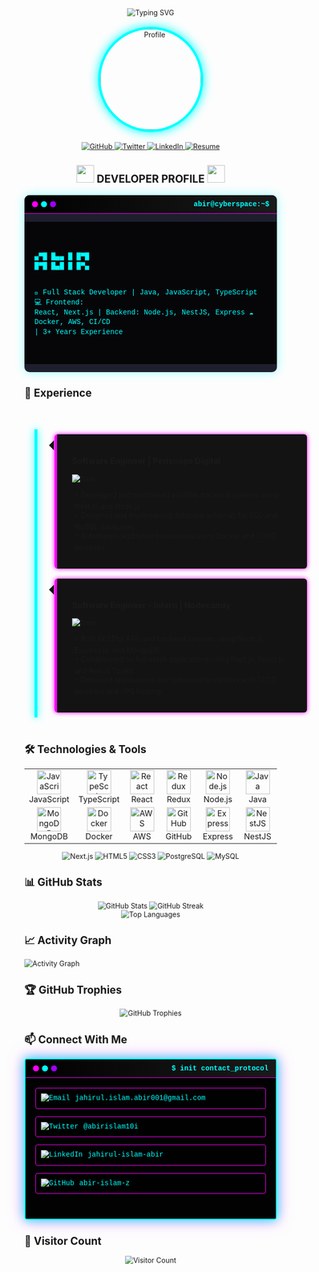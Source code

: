 <div align="center">
  <img src="https://readme-typing-svg.herokuapp.com?font=Orbitron&size=40&duration=4000&pause=1000&color=00FFFF&center=true&vCenter=true&random=false&width=600&height=100&lines=FULL+STACK+DEVELOPER;" alt="Typing SVG" />
</div>

<div align="center" style="margin: 20px 0">
  <img src="https://avatars.githubusercontent.com/u/48036740?v=4" width="200" height="200" style="border-radius: 50%; border: 5px solid #00ffff; box-shadow: 0 0 20px #0ff;" alt="Profile"/>
</div>

<div align="center">
  <a href="https://github.com/abir-islam-z" target="_blank">
    <img src="https://img.shields.io/github/followers/abir-islam-z?style=for-the-badge&logo=github&logoColor=white&labelColor=black&color=00FFFF" alt="GitHub" />
  </a>
  <a href="https://twitter.com/abirislam10i" target="_blank">
    <img src="https://img.shields.io/twitter/follow/abirislam10i?style=for-the-badge&logo=twitter&logoColor=white&labelColor=black&color=FF00FF" alt="Twitter" />
  </a>
  <a href="https://www.linkedin.com/in/jahirul-islam-abir/" target="_blank">
    <img src="https://img.shields.io/badge/LinkedIn-Connect-0077B5?style=for-the-badge&logo=linkedin&logoColor=white&labelColor=black&color=00BFFF" alt="LinkedIn" />
  </a>
  <a href="#" target="_blank">
    <img src="https://img.shields.io/badge/RESUME-DOWNLOAD-00FFFF?style=for-the-badge&logo=docusign&logoColor=white&labelColor=black" alt="Resume" />
  </a>
</div>

<h2 align="center">
  <img src="https://media.giphy.com/media/hS42TuYYnANLFR9IRQ/giphy.gif" width="35"> 
  DEVELOPER PROFILE
  <img src="https://media.giphy.com/media/hS42TuYYnANLFR9IRQ/giphy.gif" width="35">
</h2>

<div class="terminal-container">
<pre class="terminal-window">
<div class="terminal-header">
  <div class="terminal-dots">
    <span class="terminal-dot terminal-dot-red"></span>
    <span class="terminal-dot terminal-dot-yellow"></span>
    <span class="terminal-dot terminal-dot-green"></span>
  </div>
  <span class="terminal-title">abir@cyberspace:~$</span>
</div>
<div class="terminal-body">
<span class="terminal-output cyan-text">
▄▀█ █▄▄ █ █▀█
█▀█ █▄█ █ █▀▄

🚀 Full Stack Developer | Java, JavaScript, TypeScript
💻 Frontend: React, Next.js | Backend: Node.js, NestJS, Express
☁️ Docker, AWS, CI/CD | 3+ Years Experience
</span>

</div>
</pre>
</div>

<style>
.terminal-container {
  max-width: 700px;
  margin: 20px auto;
}

.terminal-window {
  border-radius: 10px;
  box-shadow: 0 0 20px rgba(0, 255, 255, 0.4);
  overflow: hidden;
  background-color: #1E1E2E;
  color: #E0E0E0;
  margin: 0;
  padding: 0;
}

.terminal-header {
  background-color: #191724;
  padding: 8px 15px;
  display: flex;
  align-items: center;
  border-bottom: 1px solid #FF00FF;
}

.terminal-dots {
  display: flex;
  align-items: center;
  gap: 6px;
}

.terminal-dot {
  width: 12px;
  height: 12px;
  border-radius: 50%;
  display: block;
}

.terminal-dot-red { background-color: #FF00FF; }
.terminal-dot-yellow { background-color: #00FFFF; }
.terminal-dot-green { background-color: #9D00FF; }

.terminal-title {
  margin-left: 10px;
  font-family: 'Courier New', monospace;
  font-size: 14px;
  color: #00FFFF;
}

.terminal-body {
  padding: 20px;
  font-family: 'Courier New', monospace;
  font-size: 14px;
  line-height: 1.4;
}

.terminal-output {
  display: block;
  color: #E0E0E0;
  white-space: pre-wrap;
}

.cyan-text {
  color: #00FFFF;
}

@media (max-width: 768px) {
  .terminal-window {
    font-size: 12px;
  }
  
  .terminal-body {
    padding: 10px;
  }
}
</style>

## 💼 Experience

<div class="experience-section">
<div class="timeline">
  <div class="container right">
    <div class="content">
      <h3>Software Engineer | Periscope Digital</h3>
      <div class="date">
        <img src="https://img.shields.io/badge/July%202022-Present-00FFFF?style=for-the-badge&logo=clockify&logoColor=white&labelColor=black" alt="Date" />
      </div>
      <ul style="list-style-type: none; padding-left: 5px;">
        <li>⚡ Developed and maintained scalable backend systems using NestJS and Node.js</li>
        <li>⚡ Designed and implemented database schemas for SQL and NoSQL databases</li>
        <li>⚡ Automated deployment processes using Docker and CI/CD pipelines</li>
      </ul>
    </div>
  </div>
  
  <div class="container right">
    <div class="content">
      <h3>Software Engineer - Intern | Nodecandy</h3>
      <div class="date">
        <img src="https://img.shields.io/badge/January%202022-June%202022-FF00FF?style=for-the-badge&logo=clockify&logoColor=white&labelColor=black" alt="Date" />
      </div>
      <ul style="list-style-type: none; padding-left: 5px;">
        <li>⚡ Built RESTful APIs and backend services using Node.js, Express.js, and MongoDB</li>
        <li>⚡ Collaborated on full-stack applications using Next.js, React.js, and Redux Toolkit</li>
        <li>⚡ Deployed applications and optimized workflows with CI/CD pipelines and VPS hosting</li>
      </ul>
    </div>
  </div>
</div>
</div>

<style>
/* Experience section container */
.experience-section {
  width: 100%;
  max-width: 1000px;
  padding: 20px 0;
  margin: 20px auto 20px 0;
  text-align: left;
}

/* Timeline container */
.timeline {
  position: relative;
  max-width: 900px;
  margin: 0;
}

/* The actual timeline (the vertical ruler) */
.timeline::after {
  content: '';
  position: absolute;
  width: 6px;
  background-color: #00FFFF;
  top: 0;
  bottom: 0;
  left: 0;
  margin-left: 20px;
  box-shadow: 0 0 15px #00FFFF;
}

/* Container around content */
.container {
  padding: 10px 40px 10px 60px;
  position: relative;
  background-color: inherit;
  width: 100%;
  margin-left: 0;
}

/* Place the container to the left */
.right {
  left: 0;
}

/* Add arrows to the container */
.right::before {
  content: " ";
  height: 0;
  position: absolute;
  top: 22px;
  width: 0;
  z-index: 1;
  left: 49px;
  border: medium solid #131313;
  border-width: 10px 10px 10px 0;
  border-color: transparent #131313 transparent transparent;
}

/* The actual content */
.content {
  padding: 20px 30px;
  background-color: #131313;
  position: relative;
  border-radius: 6px;
  border-left: 5px solid #FF00FF;
  box-shadow: 0 0 10px #FF00FF;
  text-align: left;
  max-width: 100%;
}

/* Media queries - Responsive timeline on smaller screens */
@media screen and (max-width: 600px) {
  .timeline::after {
    left: 0;
    margin-left: 10px;
  }
  
  .container {
    padding-left: 45px;
    padding-right: 15px;
  }
  
  .right::before {
    left: 39px;
  }
}

.experience-section .timeline {
  width: 100%;
  margin-top: 20px;
}
</style>

## 🛠️ Technologies & Tools

<div align="center">
  <table>
    <tr>
      <td align="center" width="96">
        <a href="#">
          <img src="https://skillicons.dev/icons?i=js" alt="JavaScript" width="48" height="48" />
        </a>
        <br>JavaScript
      </td>
      <td align="center" width="96">
        <a href="#">
          <img src="https://skillicons.dev/icons?i=ts" alt="TypeScript" width="48" height="48" />
        </a>
        <br>TypeScript
      </td>
      <td align="center" width="96">
        <a href="#">
          <img src="https://skillicons.dev/icons?i=react" alt="React" width="48" height="48" />
        </a>
        <br>React
      </td>
      <td align="center" width="96">
        <a href="#">
          <img src="https://skillicons.dev/icons?i=redux" alt="Redux" width="48" height="48" />
        </a>
        <br>Redux
      </td>
      <td align="center" width="96">
        <a href="#">
          <img src="https://skillicons.dev/icons?i=nodejs" alt="Node.js" width="48" height="48" />
        </a>
        <br>Node.js
      </td>
      <td align="center" width="96">
        <a href="#">
          <img src="https://skillicons.dev/icons?i=java" alt="Java" width="48" height="48" />
        </a>
        <br>Java
      </td>
    </tr>
    <tr>
      <td align="center" width="96">
        <a href="#">
          <img src="https://skillicons.dev/icons?i=mongodb" alt="MongoDB" width="48" height="48" />
        </a>
        <br>MongoDB
      </td>
      <td align="center" width="96">
        <a href="#">
          <img src="https://skillicons.dev/icons?i=docker" alt="Docker" width="48" height="48" />
        </a>
        <br>Docker
      </td>
      <td align="center" width="96">
        <a href="#">
          <img src="https://skillicons.dev/icons?i=aws" alt="AWS" width="48" height="48" />
        </a>
        <br>AWS
      </td>
      <td align="center" width="96">
        <a href="#">
          <img src="https://skillicons.dev/icons?i=github" alt="GitHub" width="48" height="48" />
        </a>
        <br>GitHub
      </td>
      <td align="center" width="96">
        <a href="#">
          <img src="https://skillicons.dev/icons?i=express" alt="Express" width="48" height="48" />
        </a>
        <br>Express
      </td>
      <td align="center" width="96">
        <a href="#">
          <img src="https://skillicons.dev/icons?i=nestjs" alt="NestJS" width="48" height="48" />
        </a>
        <br>NestJS
      </td>
    </tr>
  </table>
</div>

<div align="center">
  <img src="https://img.shields.io/badge/-Next.js-000000?style=for-the-badge&logo=next.js&logoColor=white&labelColor=black&color=20C20E" alt="Next.js" />
  <img src="https://img.shields.io/badge/-HTML5-E34F26?style=for-the-badge&logo=html5&logoColor=white&labelColor=black&color=E34F26" alt="HTML5" />
  <img src="https://img.shields.io/badge/-CSS3-1572B6?style=for-the-badge&logo=css3&logoColor=white&labelColor=black&color=1572B6" alt="CSS3" />
  <img src="https://img.shields.io/badge/-PostgreSQL-336791?style=for-the-badge&logo=postgresql&logoColor=white&labelColor=black&color=336791" alt="PostgreSQL" />
  <img src="https://img.shields.io/badge/-MySQL-4479A1?style=for-the-badge&logo=mysql&logoColor=white&labelColor=black&color=4479A1" alt="MySQL" />
</div>

## 📊 GitHub Stats

<div align="center">
  <img src="https://github-readme-stats.vercel.app/api?username=abir-islam-z&show_icons=true&theme=radical" alt="GitHub Stats" />
  <img src="https://github-readme-streak-stats.herokuapp.com/?user=abir-islam-z&theme=radical" alt="GitHub Streak" />
</div>

<div align="center">
  <img src="https://github-readme-stats.vercel.app/api/top-langs/?username=abir-islam-z&layout=compact&theme=radical" alt="Top Languages" />
</div>

## 📈 Activity Graph

<img alt="Activity Graph" src="https://github-readme-activity-graph.vercel.app/graph?username=abir-islam-z&theme=github-compact" />

## 🏆 GitHub Trophies

<div align="center">
  <img src="https://github-profile-trophy.vercel.app/?username=abir-islam-z&theme=radical&no-frame=true&no-bg=false&margin-w=4" alt="GitHub Trophies" />
</div>

## 📫 Connect With Me

<div class="cyberpunk-contact-form">
  <div class="terminal-header">
    <div class="terminal-dots">
      <span class="terminal-dot terminal-dot-red"></span>
      <span class="terminal-dot terminal-dot-yellow"></span>
      <span class="terminal-dot terminal-dot-green"></span>
    </div>
    <span class="terminal-title">$ init contact_protocol</span>
  </div>
  
  <div class="terminal-body">
    <div class="contact-options">
      <a href="mailto:jahirul.islam.abir001@gmail.com" class="contact-option email">
        <img src="https://img.shields.io/badge/Email-FF00FF?style=for-the-badge&logo=gmail&logoColor=white&labelColor=black" alt="Email" />
        <span>jahirul.islam.abir001@gmail.com</span>
      </a>
      <a href="https://twitter.com/abirislam10i" class="contact-option twitter">
        <img src="https://img.shields.io/badge/Twitter-00BFFF?style=for-the-badge&logo=twitter&logoColor=white&labelColor=black" alt="Twitter" />
        <span>@abirislam10i</span>
      </a>
      <a href="https://linkedin.com/in/jahirul-islam-abir" class="contact-option linkedin">
        <img src="https://img.shields.io/badge/LinkedIn-00FFFF?style=for-the-badge&logo=linkedin&logoColor=white&labelColor=black" alt="LinkedIn" />
        <span>jahirul-islam-abir</span>
      </a>
      <a href="https://github.com/abir-islam-z" class="contact-option github">
        <img src="https://img.shields.io/badge/GitHub-FF00FF?style=for-the-badge&logo=github&logoColor=white&labelColor=black" alt="GitHub" />
        <span>abir-islam-z</span>
      </a>
    </div>
  </div>
</div>

<style>
.cyberpunk-contact-form {
  max-width: 800px;
  margin: 0 auto;
  border: 2px solid #00FFFF;
  border-radius: 5px;
  overflow: hidden;
  box-shadow: 0 0 20px #00FFFF, 0 0 30px rgba(255, 0, 255, 0.5);
  background-color: #0a0a0a;
}

.terminal-header {
  background: linear-gradient(90deg, #000000, #1a1a1a);
  padding: 10px 15px;
  display: flex;
  justify-content: space-between;
  align-items: center;
  border-bottom: 1px solid #FF00FF;
}

.terminal-title {
  color: #00FFFF;
  font-family: 'Courier New', monospace;
  font-weight: bold;
}



.terminal-body {
  padding: 20px;
  background-color: rgba(0, 0, 0, 0.8);
  color: #00FFFF;
  font-family: 'Courier New', monospace;
}

.contact-options {
  display: grid;
  grid-template-columns: repeat(auto-fit, minmax(300px, 1fr));
  gap: 15px;
  margin-bottom: 30px;
}

.contact-option {
  display: flex;
  align-items: center;
  padding: 10px;
  border: 1px solid #FF00FF;
  border-radius: 4px;
  text-decoration: none;
  color: #00FFFF;
  transition: all 0.3s ease;
  background-color: rgba(0, 0, 0, 0.6);
  overflow: hidden;
}

.contact-option span {
  white-space: nowrap;
  overflow: hidden;
  text-overflow: ellipsis;
}

.contact-option:hover {
  background-color: rgba(255, 0, 255, 0.2);
  transform: translateY(-3px);
  box-shadow: 0 5px 15px rgba(0, 255, 255, 0.5);
}

.contact-option img {
  margin-right: 10px;
}

.terminal-input {
  display: flex;
  align-items: center;
  padding: 10px;
  background-color: #000;
  border: 1px solid #333;
  border-radius: 4px;
}

.prompt {
  color: #FF00FF;
  margin-right: 10px;
}

.cursor {
  display: inline-block;
  width: 10px;
  height: 18px;
  background-color: #00FFFF;
  animation: blink 1s step-end infinite;
}

@keyframes blink {
  from, to {
    opacity: 1;
  }
  50% {
    opacity: 0;
  }
}
</style>

## 👀 Visitor Count

<div align="center">
  <img src="https://profile-counter.glitch.me/abir-islam-z/count.svg" alt="Visitor Count" />
</div>

